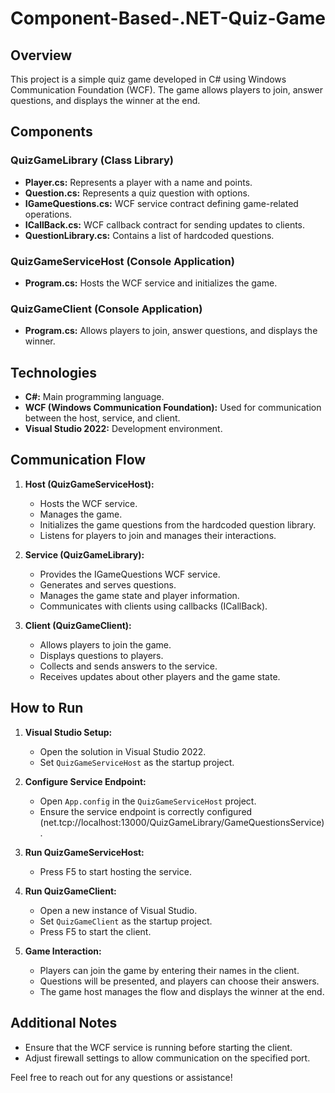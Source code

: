 # Component-Based-.NET-Quiz-Game

## Overview

This project is a simple quiz game developed in C# using Windows Communication Foundation (WCF). The game allows players to join, answer questions, and displays the winner at the end.

## Components

### QuizGameLibrary (Class Library)

- **Player.cs:** Represents a player with a name and points.
- **Question.cs:** Represents a quiz question with options.
- **IGameQuestions.cs:** WCF service contract defining game-related operations.
- **ICallBack.cs:** WCF callback contract for sending updates to clients.
- **QuestionLibrary.cs:** Contains a list of hardcoded questions.

### QuizGameServiceHost (Console Application)

- **Program.cs:** Hosts the WCF service and initializes the game.

### QuizGameClient (Console Application)

- **Program.cs:** Allows players to join, answer questions, and displays the winner.

## Technologies

- **C#:** Main programming language.
- **WCF (Windows Communication Foundation):** Used for communication between the host, service, and client.
- **Visual Studio 2022:** Development environment.

## Communication Flow

1. **Host (QuizGameServiceHost):**
   - Hosts the WCF service.
   - Manages the game.
   - Initializes the game questions from the hardcoded question library.
   - Listens for players to join and manages their interactions.

2. **Service (QuizGameLibrary):**
   - Provides the IGameQuestions WCF service.
   - Generates and serves questions.
   - Manages the game state and player information.
   - Communicates with clients using callbacks (ICallBack).

3. **Client (QuizGameClient):**
   - Allows players to join the game.
   - Displays questions to players.
   - Collects and sends answers to the service.
   - Receives updates about other players and the game state.

## How to Run

1. **Visual Studio Setup:**
   - Open the solution in Visual Studio 2022.
   - Set `QuizGameServiceHost` as the startup project.

2. **Configure Service Endpoint:**
   - Open `App.config` in the `QuizGameServiceHost` project.
   - Ensure the service endpoint is correctly configured (net.tcp://localhost:13000/QuizGameLibrary/GameQuestionsService).

3. **Run QuizGameServiceHost:**
   - Press F5 to start hosting the service.

4. **Run QuizGameClient:**
   - Open a new instance of Visual Studio.
   - Set `QuizGameClient` as the startup project.
   - Press F5 to start the client.

5. **Game Interaction:**
   - Players can join the game by entering their names in the client.
   - Questions will be presented, and players can choose their answers.
   - The game host manages the flow and displays the winner at the end.

## Additional Notes

- Ensure that the WCF service is running before starting the client.
- Adjust firewall settings to allow communication on the specified port.

Feel free to reach out for any questions or assistance!

